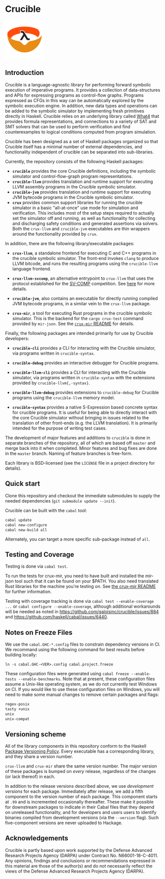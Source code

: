 Crucible
========

<img src="doc/crucible.svg" alt="Crucible logo" width="25%" />

Introduction
-------------

Crucible is a language-agnostic library for performing forward
symbolic execution of imperative programs.  It provides a collection
of data-structures and APIs for expressing programs as control-flow
graphs.  Programs expressed as CFGs in this way can be automatically
explored by the symbolic execution engine.  In addition, new data
types and operations can be added to the symbolic simulator by
implementing fresh primitives directly in Haskell.  Crucible relies on
an underlying library called [What4](https://github.com/GaloisInc/what4)
that provides formula representations, and connections to a variety of
SAT and SMT solvers that can be used to perform verification and find
counterexamples to logical conditions computed from program simulation.

Crucible has been designed as a set of Haskell packages organized so
that Crucible itself has a minimal number of external dependencies,
and functionality independent of crucible can be separated into sub-libraries.

Currently, the repository consists of the following Haskell packages:
 * **`crucible`** provides the core Crucible definitions, including the
   symbolic simulator and control-flow-graph program representations.
 * **`crucible-llvm`** provides translation and runtime support for
   executing LLVM assembly programs in the Crucible symbolic simulator.
 * **`crucible-jvm`** provides translation and runtime support for
   executing JVM bytecode programs in the Crucible symbolic simulator.
 * **`crux`** provides common support libraries for running the
   crucible simulator in a basic "all-at-once" use mode for simulation
   and verification.  This includes most of the setup steps required
   to actually set the simulator off and running, as well as
   functionality for collecting and discharging safety conditions and
   generated assertions via solvers.  Both the `crux-llvm` and `crucible-jvm`
   executables are thin wrappers around the functionality provided
   by `crux`.

In addition, there are the following library/executable packages:

 * **`crux-llvm`**, a standalone frontend for executing C and C++ programs
   in the crucible symbolic simulator.  The front-end invokes `clang`
   to produce LLVM bitcode, and runs the resulting programs using
   the `crucible-llvm` language frontend.

 * **`crux-llvm-svcomp`**, an alternative entrypoint to `crux-llvm`
   that uses the protocol established for the [SV-COMP][sv-comp] competition.
   See [here](crux-llvm/README.md) for more details.

[sv-comp]: https://sv-comp.sosy-lab.org

 * **`crucible-jvm`**, also contains an executable for directly
   running compiled JVM bytecode programs, in a similar vein
   to the `crux-llvm` package.

 * **`crux-mir`**, a tool for executing Rust programs in the crucible symbolic
   simulator.  This is the backend for the `cargo crux-test` command provided
   by `mir-json`.  See the [`crux-mir` README](crux-mir/README.md) for details.

Finally, the following packages are intended primarily for use by Crucible
developers:

 * **`crucible-cli`** provides a CLI for interacting with the Crucible
   simulator, via programs written in `crucible-syntax`.

 * **`crucible-debug`** provides an interactive debugger for Crucible programs.

 * **`crucible-llvm-cli`** provides a CLI for interacting with the Crucible
   simulator, via programs written in `crucible-syntax` with the extensions
   provided by `crucible-llvm{,-syntax}`.

 * **`crucible-llvm-debug`** provides extensions to `crucible-debug` for
   Crucible programs using the `crucible-llvm` memory model.

 * **`crucible-syntax`** provides a native S-Expression based concrete
   syntax for crucible programs.  It is useful for being able to
   directly interact with the core Crucible simulator without bringing
   in issues related to the translation of other front-ends (e.g. the
   LLVM translation).  It is primarily intended for the purpose of
   writing test cases.

The development of major features and additions to `crucible` is done
in separate branches of the repository, all of which are based off
`master` and merge back into it when completed. Minor features and bug
fixes are done in the `master` branch. Naming of feature branches is
free-form.

Each library is BSD-licensed (see the `LICENSE` file in a project
directory for details).

Quick start
-------------
Clone this repository and checkout the immediate submodules to supply the needed
dependencies (`git submodule update --init`).

Crucible can be built with the `cabal` tool:

```
cabal update
cabal new-configure
cabal new-build all
```

Alternately, you can target a more specific sub-package instead of `all`.

Testing and Coverage
--------------------

Testing is done via `cabal test`.

To run the tests for crux-mir, you need to have built and installed
the mir-json tool such that it can be found on your $PATH. You also
need translated Rust libraries for the machine you're testing on.
See [the crux-mir README](crux-mir/README.md) for further information.

Testing with coverage tracking is done via `cabal test --enable-coverage ...`  or
`cabal configure --enable-coverage`, although additional workarounds will be
needed as noted in https://github.com/galoisinc/crucible/issues/884 and
https://github.com/haskell/cabal/issues/6440.

Notes on Freeze Files
---------------------

We use the `cabal.GHC-*.config` files to constrain dependency versions in CI.
We recommand using the following command for best results before building
locally:

```
ln -s cabal.GHC-<VER>.config cabal.project.freeze
```

These configuration files were generated using
`cabal freeze --enable-tests --enable-benchmarks`. Note that at present, these
configuration files assume a Unix-like operating system, as we do not currently
test Windows on CI. If you would like to use these configuration files on
Windows, you will need to make some manual changes to remove certain packages
and flags:

```
regex-posix
tasty +unix
unix
unix-compat
```

Versioning scheme
-----------------

All of the library components in this repository conform to the Haskell [Package
Versioning Policy][pvp]. Every executable has a corresponding library, and they
share a version number.

[pvp]: https://pvp.haskell.org/.

`crux-llvm` and `crux-mir` share the same version number. The major version of
these packages is bumped on *every* release, regardless of the changes (or lack
thereof) in each.

In addition to the release versions described above, we use *development
versions* for each package. Immediately after release, we add a fifth component
to the version number of each package. This component starts at `.99` and is
incremented occasionally thereafter. These make it possible for downstream
packages to indicate in their Cabal files that they depend on unreleased
functionality, and for developers and users users to identify binaries compiled
from development versions (via the `--version` flag). Such five-component
versions are never uploaded to Hackage.

Acknowledgements
----------------

Crucible is partly based upon work supported by the Defense Advanced
Research Projects Agency (DARPA) under Contract No. N66001-18-C-4011.
Any opinions, findings and conclusions or recommendations expressed in
this material are those of the author(s) and do not necessarily reflect
the views of the Defense Advanced Research Projects Agency (DARPA).
